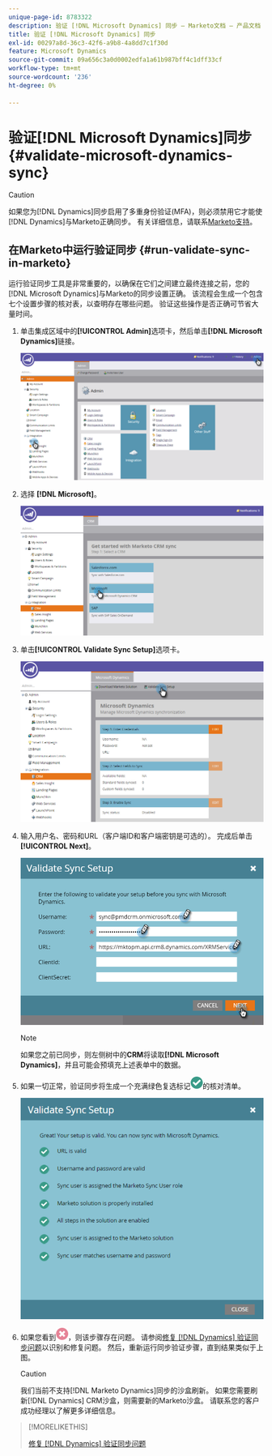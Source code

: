```yaml
---
unique-page-id: 8783322
description: 验证 [!DNL Microsoft Dynamics] 同步 — Marketo文档 — 产品文档
title: 验证 [!DNL Microsoft Dynamics] 同步
exl-id: 00297a8d-36c3-42f6-a9b8-4a8dd7c1f30d
feature: Microsoft Dynamics
source-git-commit: 09a656c3a0d0002edfa1a61b987bff4c1dff33cf
workflow-type: tm+mt
source-wordcount: '236'
ht-degree: 0%

---
```


# 验证[!DNL Microsoft Dynamics]同步 {#validate-microsoft-dynamics-sync}

>[!CAUTION]
>
>如果您为[!DNL Dynamics]同步启用了多重身份验证(MFA)，则必须禁用它才能使[!DNL Dynamics]与Marketo正确同步。 有关详细信息，请联系[Marketo支持](https://nation.marketo.com/t5/Support/ct-p/Support)。

## 在Marketo中运行验证同步 {#run-validate-sync-in-marketo}

运行验证同步工具是非常重要的，以确保在它们之间建立最终连接之前，您的[!DNL Microsoft Dynamics]与Marketo的同步设置正确。 该流程会生成一个包含七个设置步骤的核对表，以查明存在哪些问题。 验证这些操作是否正确可节省大量时间。

1. 单击集成区域中的&#x200B;**[!UICONTROL Admin]**&#x200B;选项卡，然后单击&#x200B;**[!DNL Microsoft Dynamics]**&#x200B;链接。

   ![](assets/image2015-9-28-16-3a7-3a51.png)

1. 选择 **[!DNL Microsoft]**。

   ![](assets/image2015-9-28-16-3a10-3a47.png)

1. 单击&#x200B;**[!UICONTROL Validate Sync Setup]**&#x200B;选项卡。

   ![](assets/image2015-9-28-16-3a11-3a45.png)

1. 输入用户名、密码和URL（客户端ID和客户端密钥是可选的）。 完成后单击&#x200B;**[!UICONTROL Next]**。

   ![](assets/four-1.png)

   >[!NOTE]
   >
   >如果您之前已同步，则左侧树中的&#x200B;**CRM**&#x200B;将读取&#x200B;**[!DNL Microsoft Dynamics]**，并且可能会预填充上述表单中的数据。

1. 如果一切正常，验证同步将生成一个充满绿色复选标记![—](assets/check.png)的核对清单。

   ![](assets/image2015-9-22-15-3a58-3a12.png)

1. 如果您看到![—](assets/delete.png)，则该步骤存在问题。 请参阅[修复 [!DNL Dynamics] 验证同步问题](/help/marketo/product-docs/crm-sync/microsoft-dynamics-sync/sync-setup/validate-microsoft-dynamics-sync/fix-dynamics-validation-sync-issues.md)以识别和修复问题。 然后，重新运行同步验证步骤，直到结果类似于上图。

   >[!CAUTION]
   >
   >我们当前不支持[!DNL Marketo Dynamics]同步的沙盒刷新。 如果您需要刷新[!DNL Dynamics] CRM沙盒，则需要新的Marketo沙盒。 请联系您的客户成功经理以了解更多详细信息。

>[!MORELIKETHIS]
>
>[修复 [!DNL Dynamics] 验证同步问题](/help/marketo/product-docs/crm-sync/microsoft-dynamics-sync/sync-setup/validate-microsoft-dynamics-sync/fix-dynamics-validation-sync-issues.md)
